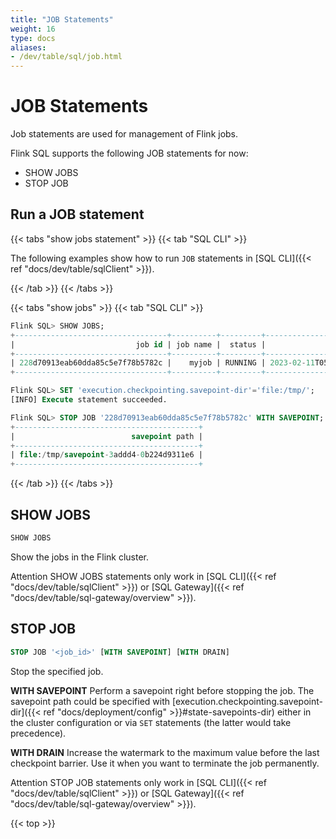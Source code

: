 ```yaml
---
title: "JOB Statements"
weight: 16
type: docs
aliases:
- /dev/table/sql/job.html
---
```

<!--
Licensed to the Apache Software Foundation (ASF) under one
or more contributor license agreements.  See the NOTICE file
distributed with this work for additional information
regarding copyright ownership.  The ASF licenses this file
to you under the Apache License, Version 2.0 (the
"License"); you may not use this file except in compliance
with the License.  You may obtain a copy of the License at

  http://www.apache.org/licenses/LICENSE-2.0

Unless required by applicable law or agreed to in writing,
software distributed under the License is distributed on an
"AS IS" BASIS, WITHOUT WARRANTIES OR CONDITIONS OF ANY
KIND, either express or implied.  See the License for the
specific language governing permissions and limitations
under the License.
-->

# JOB Statements

Job statements are used for management of Flink jobs.

Flink SQL supports the following JOB statements for now:
- SHOW JOBS
- STOP JOB

## Run a JOB statement

{{< tabs "show jobs statement" >}}
{{< tab "SQL CLI" >}}

The following examples show how to run `JOB` statements in [SQL CLI]({{< ref "docs/dev/table/sqlClient" >}}).

{{< /tab >}}
{{< /tabs >}}

{{< tabs "show jobs" >}}
{{< tab "SQL CLI" >}}
```sql
Flink SQL> SHOW JOBS;
+----------------------------------+----------+---------+-------------------------+
|                           job id | job name |  status |              start time |
+----------------------------------+----------+---------+-------------------------+
| 228d70913eab60dda85c5e7f78b5782c |    myjob | RUNNING | 2023-02-11T05:03:51.523 |
+----------------------------------+----------+---------+-------------------------+

Flink SQL> SET 'execution.checkpointing.savepoint-dir'='file:/tmp/';
[INFO] Execute statement succeeded.

Flink SQL> STOP JOB '228d70913eab60dda85c5e7f78b5782c' WITH SAVEPOINT;
+-----------------------------------------+
|                          savepoint path |
+-----------------------------------------+
| file:/tmp/savepoint-3addd4-0b224d9311e6 |
+-----------------------------------------+
```
{{< /tab >}}
{{< /tabs >}}

## SHOW JOBS

```sql
SHOW JOBS
```

Show the jobs in the Flink cluster.

<span class="label label-danger">Attention</span> SHOW JOBS statements only work in [SQL CLI]({{< ref "docs/dev/table/sqlClient" >}}) or [SQL Gateway]({{< ref "docs/dev/table/sql-gateway/overview" >}}).

## STOP JOB

```sql
STOP JOB '<job_id>' [WITH SAVEPOINT] [WITH DRAIN]
```

Stop the specified job. 

**WITH SAVEPOINT**
Perform a savepoint right before stopping the job. The savepoint path could be specified with
[execution.checkpointing.savepoint-dir]({{< ref "docs/deployment/config" >}}#state-savepoints-dir) either in
the cluster configuration or via `SET` statements (the latter would take precedence).

**WITH DRAIN**
Increase the watermark to the maximum value before the last checkpoint barrier. Use it when you
want to terminate the job permanently.

<span class="label label-danger">Attention</span> STOP JOB statements only work in [SQL CLI]({{< ref "docs/dev/table/sqlClient" >}}) or [SQL Gateway]({{< ref "docs/dev/table/sql-gateway/overview" >}}).

{{< top >}}
